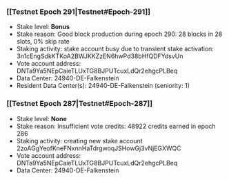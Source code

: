 ### [[Testnet Epoch 291|Testnet#Epoch-291]]
* Stake level: **Bonus**
* Stake reason: Good block production during epoch 290: 28 blocks in 28 slots, 0% skip rate
* Staking activity: stake account busy due to transient stake activation: 3n1cEngSdkKTKoA2BWJKKZzEN6hwPd38bHfQDFYdsvUn
* Vote account address: DNTa9Ya5NEpCaieTLUxTG8BJPUTcuxLdQr2ehgcPLBeq
* Data Center: 24940-DE-Falkenstein
* Resident Data Center(s): 24940-DE-Falkenstein (seniority: 1)
### [[Testnet Epoch 287|Testnet#Epoch-287]]
* Stake level: **None**
* Stake reason: Insufficient vote credits: 48922 credits earned in epoch 286
* Staking activity: creating new stake account 2zoAGgYeofKneFNxnnHaTdrgwoqJSHowGj3vNjEGXWQC
* Vote account address: DNTa9Ya5NEpCaieTLUxTG8BJPUTcuxLdQr2ehgcPLBeq
* Data Center: 24940-DE-Falkenstein